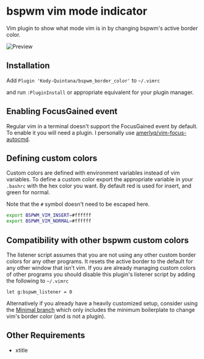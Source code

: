 # bspwm vim mode indicator
Vim plugin to show what mode vim is in by changing bspwm's active border color.

![Preview](https://i.imgur.com/Mu0SbTf.gif)

## Installation
Add `Plugin 'Kody-Quintana/bspwm_border_color'` to `~/.vimrc`

and run `:PluginInstall` or appropriate equivalent for your plugin manager.

## Enabling FocusGained event

Regular vim in a terminal doesn't support the FocusGained event by default.
To enable it you will need a plugin.
I personally use [amerlyq/vim-focus-autocmd](https://github.com/amerlyq/vim-focus-autocmd).

## Defining custom colors

Custom colors are defined with environment variables instead of vim variables.
To define a custom color export the appropriate variable in your `.bashrc`
with the hex color you want.
By default red is used for insert, and green for normal.

Note that the `#` symbol doesn't need to be escaped here.
```bash
export BSPWM_VIM_INSERT=#ffffff
export BSPWM_VIM_NORMAL=#ffffff
```
## Compatibility with other bspwm custom colors

The listener script assumes that you are not using any other custom border colors for any other programs.
It resets the active border to the default for any other window that isn't vim.
If you are already managing custom colors of other programs you should disable this plugin's listener
script by adding the following to `~/.vimrc`
```Vim script
let g:bspwm_listener = 0
```
Alternatively if you already have a heavily customized setup, consider using the [Minimal branch](https://github.com/Kody-Quintana/bspwm_border_color/tree/minimal)
which only includes the minimum boilerplate to change vim's border color (and is not a plugin).

## Other Requirements
- xtitle
